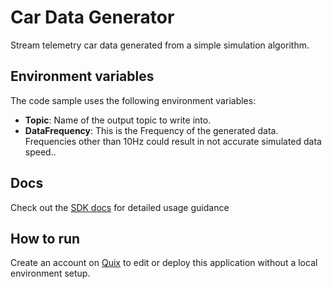 # Car Data Generator
Stream telemetry car data generated from a simple simulation algorithm.

## Environment variables

The code sample uses the following environment variables:

- **Topic**: Name of the output topic to write into.
- **DataFrequency**: This is the Frequency of the generated data. Frequencies other than 10Hz could result in not accurate simulated data speed..

## Docs
Check out the [SDK docs](https://quix.ai/docs/sdk/introduction.html) for detailed usage guidance

## How to run
Create an account on [Quix](https://portal.platform.quix.ai/self-sign-up?xlink=github) to edit or deploy this application without a local environment setup.

